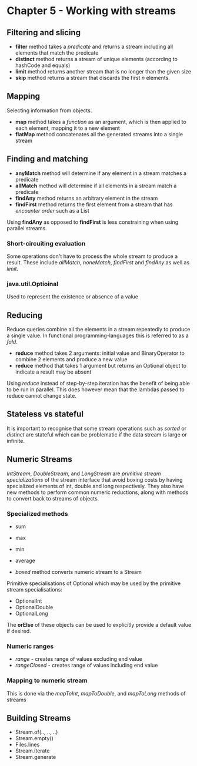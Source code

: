 # Chapter 5 - Working with streams

## Filtering and slicing

- **filter** method takes a *predicate* and returns a stream including all elements that match the predicate
- **distinct** method returns a stream of unique elements (according to hashCode and equals)
- **limit** method returns another stream that is no longer than the given size
- **skip** method returns a stream that discards the first *n* elements.

## Mapping

Selecting information from objects.  

- **map** method takes a *function* as an argument, which is then applied to each element, mapping it to a new element
- **flatMap** method concatenates all the generated streams into a single stream

## Finding and matching

- **anyMatch** method will determine if any element in a stream matches a predicate
- **allMatch** method will determine if all elements in a stream match a predicate
- **findAny** method returns an arbitrary element in the stream
- **findFirst** method returns the first element from a stream that has *encounter order* such as a List

Using **findAny** as opposed to **findFirst** is less constraining when using parallel streams.


### Short-circuiting evaluation

Some operations don't have to process the whole stream to produce a result. These include *allMatch*, *noneMatch*, *findFirst* and *findAny* as well as *limit*. 

### java.util.Optioinal

Used to represent the existence or absence of a value

## Reducing

Reduce queries combine all the elements in a stream repeatedly to produce a single value. In functional programming-languages this is referred to as a *fold*.

- **reduce** method takes 2 arguments: initial value and BinaryOperator<T> to combine 2 elements and produce a new value
- **reduce** method that takes 1 argument but returns an Optional object to indicate a result may be absent

Using *reduce* instead of step-by-step iteration has the benefit of being able to be run in parallel. This does however mean that the lambdas passed to reduce cannot change state.

## Stateless vs stateful

It is important to recognise that some stream operations such as *sorted* or *distinct* are stateful which can be problematic if the data stream is large or infinite.

## Numeric Streams

*IntStream*, *DoubleStream*, and *LongStream* are *primitive stream specializations* of the stream interface that avoid boxing costs by having specialized elements of int, double and long respectively. They also have new methods to perform common numeric reductions, along with methods to convert back to streams of objects.

### Specialized methods

- sum
- max
- min
- average

- *boxed* method converts numeric stream to a Stream

Primitive specialisations of Optional which may be used by the primitive stream specialisations:
- OptionalInt
- OptionalDouble
- OptionalLong

The **orElse** of these objects can be used to explicitly provide a default value if desired.

### Numeric ranges

- *range* - creates range of values excluding end value
- *rangeClosed* - creates range of values including end value

### Mapping to numeric stream

This is done via the *mapToInt*, *mapToDouble*, and *mapToLong* methods of streams

## Building Streams

- Stream.of(.., .., ..)
- Stream.empty()
- Files.lines 
- Stream.iterate
- Stream.generate
